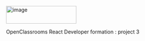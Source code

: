 <img width="192" height="49" alt="image" src="https://github.com/user-attachments/assets/e79f77b3-28c5-4006-98e4-61fc32343d8b" />


OpenClassrooms React Developer formation : project 3
